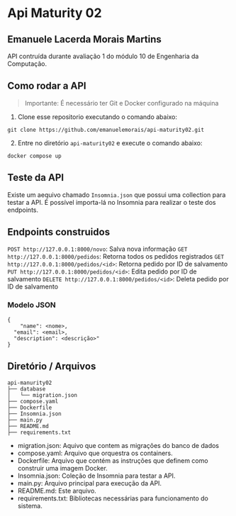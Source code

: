 # Api Maturity 02

## Emanuele Lacerda Morais Martins
API contruída durante avaliação 1 do módulo 10 de Engenharia da Computação.

## Como rodar a API
> Importante: É necessário ter Git e Docker configurado na máquina

1. Clone esse repositorio executando o comando abaixo:

```
git clone https://github.com/emanuelemorais/api-maturity02.git
```
2. Entre no diretório `api-maturity02` e execute o comando abaixo:

 ```
docker compose up
```

## Teste da API

Existe um aequivo chamado `Insomnia.json` que possui uma collection para testar a API. É possível importa-lá no Insomnia para realizar o teste dos endpoints.

## Endpoints construidos

`POST http://127.0.0.1:8000/novo`: Salva nova informação
`GET http://127.0.0.1:8000/pedidos`: Retorna todos os pedidos registrados
`GET http://127.0.0.1:8000/pedidos/<id>`: Retorna pedido por ID de salvamento
`PUT http://127.0.0.1:8000/pedidos/<id>`: Edita pedido por ID de salvamento
`DELETE http://127.0.0.1:8000/pedidos/<id>`: Deleta pedido por ID de salvamento

### Modelo JSON

```
{
	"name": <nome>,
  "email": <email>,
  "description": <descrição>"
}
```

## Diretório / Arquivos

```
api-manurity02
├── database
│   └── migration.json
├── compose.yaml
├── Dockerfile
├── Insomnia.json
├── main.py
├── README.md
├── requirements.txt
```

- migration.json: Aquivo que contem as migrações do banco de dados
- compose.yaml: Arquivo que orquestra os containers.
- Dockerfile:  Arquivo que contém as instruções que definem como construir uma imagem Docker.
- Insomnia.json: Coleção de Insomnia para testar a API.
- main.py: Arquivo principal para execução da API.
- README.md: Este arquivo.
- requirements.txt: Bibliotecas necessárias para funcionamento do sistema.
